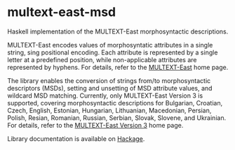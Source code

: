 multext-east-msd
================
  
Haskell implementation of the MULTEXT-East morphosyntactic descriptions.

MULTEXT-East encodes values of morphosyntatic attributes in a single string,
sing positional encoding. Each attribute is represented by a single letter at a
predefined position, while non-applicable attributes are represented by
hyphens. For details, refer to the [MULTEXT-East](http://nl.ijs.si/ME) home
page.

The library enables the conversion of strings from/to morphosyntactic
descriptors (MSDs), setting and unsetting of MSD attribute values, and
wildcard MSD matching. Currently, only MULTEXT-East Version 3 is supported,
covering morphosyntactic descriptions for Bulgarian, Croatian, Czech, English,
Estonian, Hungarian, Lithuanian, Macedonian, Persian, Polish, Resian, Romanian,
Russian, Serbian, Slovak, Slovene, and Ukrainian. For details, refer to the
[MULTEXT-East Version 3](http://nl.ijs.si/ME/V3) home page.

Library documentation is available on
[Hackage](http://hackage.haskell.org/package/multext-east-msd).

